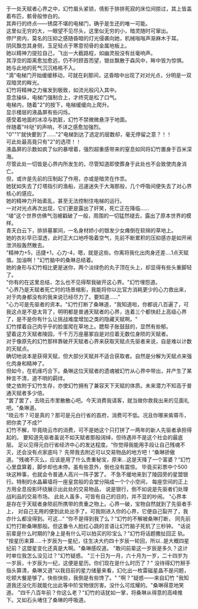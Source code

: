 于一处天赋者心界之中，幻竹眉头紧锁，倩影于排排死寂的床位间掠过，其上皆盖着布匹，骸骨般惨白的。  
其奔行的终点——锈腐不堪的电梯门，确乎是生还的唯一可能。  
这里似无穷的大，一眼望不见尽头，这里似无穷的小，暗灵随时可窜出。  
停尸房内，莫名的压抑之感随昏暗的灯光侵袭向她，机械嗡嗡声渐麻木于耳。  
阴风飘忽其身侧，玉足轻点于寒意彻骨的金属地板上。  
她以精神力提拉自己，飞出一大截路程，如幽灵般没有丝毫响声。  
其浮空的距离愈加愈远，仍不时顾首而望，银丝飘散于森风中，眸中皆为惊惧。
她与此地的死气沉沉格格不入。  
"滴"电梯门开始缓缓移动，可就在刹那间，这昏暗中出现了对对光点，分明是一双双暗灵的眸光。  
幻竹将精神之力催发到极致，如流光般闪入其中。  
意念操纵，电梯门强制合上，才终究是松了口气。  
电梯内，随着"2"的按下，电梯缓缓向上爬升。  
显示楼层的液晶屏有些闪烁。  
感受着地面的冰凉与肮脏，幻竹不禁微微悬浮于地面。  
伴随着"咔哒"的声响，不详之感愈加强烈。  
"0""1"就快要到了……"2"电梯到达了选定的层数却，毫无停留之意？！！  
可此处最高竟只有"2"的选项！！  
液晶屏的示数如疯了似的暴增着，强烈超重感带来的窒息如同将幻竹置身于百米深海。  
尽管此处一切皆是心界内所发生的，尽管知道即使葬身于此处也不会致使肉身消亡。  
但，或许是先前的压制起了作用，亦或是暗灵在作祟。  
她犹如失去了灯塔指引的渔船，迅速迷失于大海那般，几个呼吸间便失去了对心界核心的感应。  
她的精神力开始紊乱，甚至无法控制住电梯的运行。  
一对对光点再次出现，它们更是露出了奸笑，死亡正在降临……  
“啵"这个世界仿佛气泡被戳破了一般，周围的一切猛然褪去，露出了原本世界的模样。  
青天白云下，排排墓冢间，一名身材娇小的银发少女瘫倒在软绵的草地上。  
她的衣衫早已湿透，此时正大口地呼吸着空气，先前不断累积的压抑感亦是如开闸泄洪般轰然散去。  
"精神力+5，迅捷+1，心力-4，嗯，就是这些。你离将我化出肉身还差….1点天赋值。加油啊！"幻竹脑中的桑琳总结着。  
她的身形与幻竹相比更是迷你，两个淡绿色的丸子顶在头上，却显得有些头重脚轻了。  
"你有的在这里总结，怎么也不见得帮我破开这心界。"幻竹埋怨道。  
"心界乃是天赋者死亡时的场景缩影，我能将你以比官方消耗更少的心力救出来，对于肉身都没有的我来说已经尽力了。要知道……"  
"心力可是先驱者的资本。"幻竹打断了桑琳道，"我知道啦，你都说八百遍了，可我这点是不是太背了，明明都是普通天赋者的心界，连着三个都快赶上高级心界了，是不是你有什么让挑战难度增加之类的隐藏天赋啊。"  
幻竹撑着自己肉乎乎的脸蛋爬在草地上。腮帮子胀鼓鼓的，显然有些郁。  
望着这方天赋者陵园，千千万万座墓冢自是对应着无数位身陨的天赋者。  
对于像原先的幻竹那样靠破开天赋者心界来获取天赋点先驱者来说，自是难以计数的天赋点。  
确切地说本是获得天赋，但大部分天赋并不适合获取者。自然是分解为天赋点来强化肉身和精神了。  
但如今，在机缘巧合下。桑琳这位天赋者的遗魂被幻竹从心界中带出，并产生了某种言不清，道不明的羁绊。  
使之依附于幻竹生存，亦使幻竹拥有了兼容天下天赋的体质。未来潜力不知高于普通天赋者多少倍。  
"罢了罢了，去晓云市里散散心吧。今天消费我请客，就当做你救我出来的见面礼吧。"桑琳道。  
"晓云市？可是真的？那可是元白行省的首府，消费可不低。况且你哪来紫霄币，把你卖了不成?"  
幻竹不解，毕竟晓云市的消费，可不是她这个只打拼了一两年的新人先驱者承担得起的。
要知道先驱者虽说不如天赋者那般阔绰，但待遇并不是这个社会的最底层。
足以见得元白行省经济中心的发达程度。“你觉得我能用手段让自己残魂不灭，还会没有点家底吗？
先带我去附近可以交易物品的地方吧！“桑琳骄傲道。"残魂不灭么，应该是用了什么贵重秘宝，原来…这是天降了一个富婆？“幻竹心里盘算着，脚步却也未停。虽有些意外，倒也没有震惊。
毕竟买彩票中个500块这种事，也就会令普通人高兴一阵子罢了。
不急不缓地来到了陵园旁的星盟银行。特制的水晶幕墙将一座皇宫般的会堂分隔成一个个小空间，
每座空间的正上方用全息投影环绕展示出此处的交易物品，
说是银行，倒不如说是先驱者们处理战利品的交易市场。
此处人虽多，可皆有自己的目的，并不显的吵闹。
“心界本是存在于天赋者身陨前所携带的贵重之物上。心界一破，宝物自然就到了先驱者手上，
对自己无用的便到此处出手了。可我刚进入你的心界，它便自己裂开了，我亦什么都没得到。可这...“
“你不是得到我了么？“幻竹的不解被桑琳打断，
同先前幻竹打断桑琳那般。但这番令人脸红心跳的言语让幻竹脑子死机了三秒钟。
"话说前辈是什么时期的?身上是有什么可以拍买的珍宝么？"幻竹将话题撒扯回正
轨。
"按星历来算…..十岁辰为一星纪，往生决大约四十岁辰一轮回，所以..是大概四星纪前？这盟星变化还真是大啊。"桑琳感叹道。
"敢问前辈这一岁辰是多久？这计时单位我怎么没见过？"幻竹疑惑。
"三十日为一月，六十月为一岁，二十四岁为一岁辰，十岁辰为一纪，这便是星历。你们现在是什么时历了？"
没待得幻竹掰手指头算清，桑琳又道"以我目前的星力储量来看，幻化出一枚雷磁星晶不是问题，吃顿大餐是够了。快些快些，我倒是有些馋了。"
"啊？"疑惑——来自幻竹
"我知道我还没化形就能化出此等中阶宝物很厉害。没什么可炫耀的。"桑琳得意地笑道。
"四千八百年前？你这么老？"幻竹的话犹如一掌，将桑琳从得意的高峰推下。又如石头堵住了桑琳的呼吸道。
